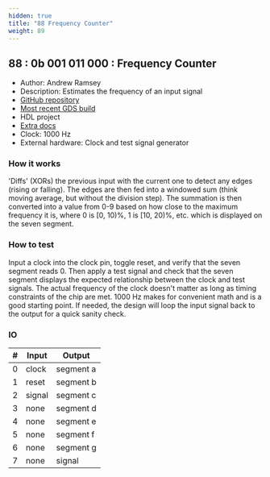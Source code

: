 ```yaml
---
hidden: true
title: "88 Frequency Counter"
weight: 89
---
```


## 88 : 0b 001 011 000 : Frequency Counter

* Author: Andrew Ramsey
* Description: Estimates the frequency of an input signal
* [GitHub repository](https://github.com/ARamsey118/tiny_tapeout_freq_counter)
* [Most recent GDS build](https://github.com/ARamsey118/tiny_tapeout_freq_counter/actions/runs/3599337352)
* HDL project
* [Extra docs]()
* Clock: 1000 Hz
* External hardware: Clock and test signal generator



### How it works

'Diffs' (XORs) the previous input with the current one to detect any edges (rising or falling). The edges are then fed into a windowed sum (think moving average, but without the division step). The summation is then converted into a value from 0-9 based on how close to the maximum frequency it is, where 0 is [0, 10)%, 1 is [10, 20)%, etc. which is displayed on the seven segment.

### How to test

Input a clock into the clock pin, toggle reset, and verify that the seven segment reads 0. Then apply a test signal and check that the seven segment displays the expected relationship between the clock and test signals. The actual frequency of the clock doesn't matter as long as timing constraints of the chip are met. 1000 Hz makes for convenient math and is a good starting point. If needed, the design will loop the input signal back to the output for a quick sanity check.

### IO

| # | Input        | Output       |
|---|--------------|--------------|
| 0 | clock  | segment a |
| 1 | reset  | segment b |
| 2 | signal  | segment c |
| 3 | none  | segment d |
| 4 | none  | segment e |
| 5 | none  | segment f |
| 6 | none  | segment g |
| 7 | none  | signal |

